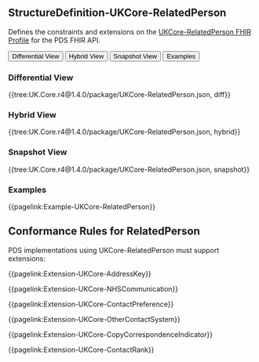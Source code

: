 ## StructureDefinition-UKCore-RelatedPerson

Defines the constraints and extensions on the <a href="https://simplifier.net/guide/UKCoreDevelopment2/ProfileUKCore-RelatedPerson" target="_blank">UKCore-RelatedPerson FHIR Profile</a> for the PDS FHIR API.

<div class="tab">
  <button class="tablinks" onclick="openTab(event, 'Differential View')">Differential View</button>
  <button class="tablinks" onclick="openTab(event, 'Hybrid View')">Hybrid View</button>
  <button class="tablinks active" onclick="openTab(event, 'Snapshot View')">Snapshot View</button>
  <button class="tablinks" onclick="openTab(event, 'Examples')">Examples</button>
</div>

<div id="Differential View" class="tabcontent">
  <h3>Differential View</h3>
{{tree:UK.Core.r4@1.4.0/package/UKCore-RelatedPerson.json, diff}}
</div>

<div id="Hybrid View" class="tabcontent">
  <h3>Hybrid View</h3>
{{tree:UK.Core.r4@1.4.0/package/UKCore-RelatedPerson.json, hybrid}}
</div>

<div id="Snapshot View" class="tabcontent"  style="display:block">
  <h3>Snapshot View</h3>
 {{tree:UK.Core.r4@1.4.0/package/UKCore-RelatedPerson.json, snapshot}}
</div>

<div id="Examples" class="tabcontent">
  <h3>Examples</h3>
     {{pagelink:Example-UKCore-RelatedPerson}}
</div>

## Conformance Rules for RelatedPerson

PDS implementations using UKCore-RelatedPerson must support extensions:

{{pagelink:Extension-UKCore-AddressKey}}

{{pagelink:Extension-UKCore-NHSCommunication}}

{{pagelink:Extension-UKCore-ContactPreference}}

{{pagelink:Extension-UKCore-OtherContactSystem}}

{{pagelink:Extension-UKCore-CopyCorrespondenceIndicator}}

{{pagelink:Extension-UKCore-ContactRank}}
